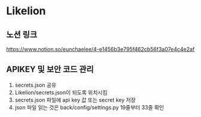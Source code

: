 # Likelion

## 노션 링크
https://www.notion.so/eunchaelee/4-e1456b3e795f462cb56f3a07e4c4e2af

## APIKEY 및 보안 코드 관리
1. secrets.json 공유
2. Likelion/secrets.json이 되도록 위치시킴
3. secrets.json 파일에 api key 값 또는 secret key 저장
4. json 파일 읽는 것은 back/config/settings.py 19줄부터 33줄 확인
